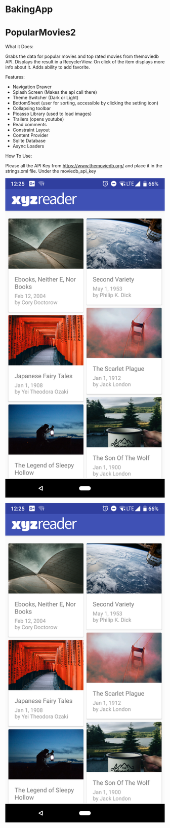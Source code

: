 # BakingApp
# PopularMovies2

What it Does:
  
  Grabs the data for popular movies and top rated movies from themoviedb API. Displays the result in a RecyclerView. On click of the item displays more info about it. Adds ability to add favorite.

Features:
  - Navigation Drawer
  - Splash Screen (Makes the api call there)
  - Theme Switcher (Dark or Light)
  - BottomSheet (user for sorting, accessible by clicking the setting icon)
  - Collapsing toolbar 
  - Picasso Library (used to load images)
  - Trailers (opens youtube)
  - Read comments
  - Constraint Layout
  - Content Provider
  - Sqlite Database
  - Async Loaders

How To Use:
  
  Please all the API Key from https://www.themoviedb.org/ and place it in the strings.xml file. Under the moviedb_api_key
  
  ![alt text](https://raw.githubusercontent.com/PranjalDesai/material-xyz-reader/Screenshots/Screenshot_20180621-122540.png)

<img src="https://raw.githubusercontent.com/PranjalDesai/material-xyz-reader/Screenshots/Screenshot_20180621-122540.png">
